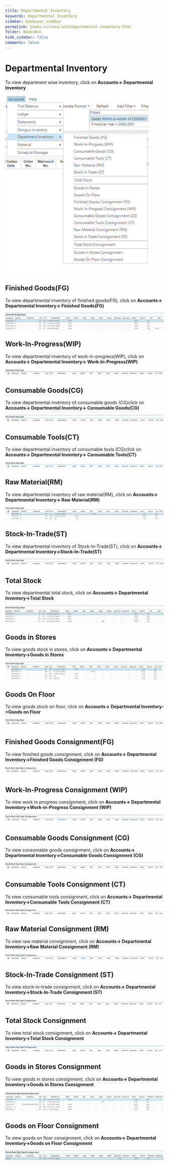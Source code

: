 ```yaml
---
title: Departmental Inventory
keywords: Departmental Inventory
sidebar: bookswin_sidebar
permalink: books-nirvana-win/departmental-inventory.html
folder: BooksWin
hide_sidebar: false
comments: false
---
```


# Departmental Inventory

To view department wise inventory, click on **Accounts-> Departmental Inventory**


![](/images/departmental-inventory.png) 

## Finished Goods(FG)

To view departmental inventory of finished goods(FG), click on **Accounts-> Departmental Inventory-> Finished Goods(FG)**

![](/images/departmental-inventory-fg.jpg)


## Work-In-Progress(WIP)

To view departmental inventory of work-in-progress(WIP), click on **Accounts-> Departmental Inventory-> Work-In-Progress(WIP)**

![](/images/departmental-inventory-wip.png)


## Consumable Goods(CG)

To view departmental inventory of consumable goods (CG)click on **Accounts-> Departmental Inventory-> Consumable Goods(CG)**

![](/images/departmental-inventory-cg.png)

## Consumable Tools(CT)

To view departmental inventory of consumable tools (CG)click on **Accounts-> Departmental Inventory-> Consumable Tools(CT)**

![](/images/departmental-inventory-ct.png)

## Raw Material(RM)

To view departmental inventory of raw material(RM), click on **Accounts-> Departmental Inventory-> Raw Material(RM)**

![](/images/departmental-inventory-rm.png)

## Stock-In-Trade(ST)

To view departmental inventory of Stock-In-Trade(ST), click on **Accounts-> Departmental Inventory->Stock-In-Trade(ST)**

![](/images/departmental-inventory-st.png)

## Total Stock

To view departmental total stock, click on **Accounts-> Departmental Inventory->Total Stock**

![](/images/departmental-total-stock.jpg)

## Goods in Stores

To view goods stock in stores, click on **Accounts-> Departmental Inventory->Goods in Stores**

![](/images/departmental-inventory-gs.png)

## Goods On Floor

To view goods stock on floor, click on **Accounts-> Departmental Inventory->Goods on Floor**

![](/images/departmental-inventory-gf.png)

## Finished Goods Consignment(FG)

To view finished goods consignment, click on **Accounts-> Departmental Inventory->Finished Goods Consignment (FG)**

![](/images/departmental-inventory-fg.png)

## Work-In-Progress Consignment (WIP)

To view work in progress consignment, click on **Accounts-> Departmental Inventory->Work-in-Progress Consignment (WIP)**

![](/images/departmental-inventory-wipc.png)

## Consumable Goods Consignment (CG)

To view consumable goods consignment, click on **Accounts-> Departmental Inventory->Consumable Goods Consignment (CG)**

![](/images/departmental-inventory-cgc.png)


## Consumable Tools Consignment (CT)

To view consumable tools consignment, click on **Accounts-> Departmental Inventory->Consumable Tools Consignment (CT)**

![](/images/departmental-inventory-ctc.png)

## Raw Material Consignment (RM)

To view raw material consignment, click on **Accounts-> Departmental Inventory->Raw Material Consignment (RM)**

![](/images/departmental-inventory-rmc.png)

## Stock-In-Trade Consignment (ST)

To view stock-in-trade consignment, click on **Accounts-> Departmental Inventory->Stock-In-Trade Consignment (ST)**

![](/images/departmental-inventory-stc.png)

## Total Stock Consignment

To view total stock consignment, click on **Accounts-> Departmental Inventory->Total Stock Consignment**

![](/images/departmental-inventory-tsc.png)

## Goods in Stores Consignment

To view goods in stores consignment, click on **Accounts-> Departmental Inventory->Goods in Stores Consignment**

![](/images/departmental-inventory-goods-stores.jpg)

## Goods on Floor Consignment

To view goods on floor consignment, click on **Accounts-> Departmental Inventory->Goods on Floor Consignment**

![](/images/departmental-inventory-goods-floor.jpg)



